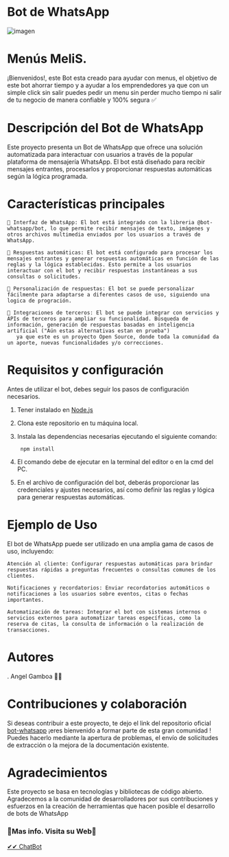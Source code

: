<h1>Bot de WhatsApp</h1>

 ![imagen](https://github.com/ANG3L-GAMBOA/Bot_Whatsapp/assets/90113186/e2cd59f1-d326-4570-99f0-22c7365790ca)

<h1>Menús MeliS.</h1>
¡Bienvenidos!, este Bot esta creado para ayudar con menus, el objetivo de este bot ahorrar tiempo y a ayudar a los emprendedores ya que con un simple click sin salir puedes pedir un menu sin perder 
mucho tiempo ni salir de tu negocio de manera confiable y 100% segura ✅

<h1>Descripción del Bot de WhatsApp</h1>
Este proyecto presenta un Bot de WhatsApp que ofrece una solución automatizada para interactuar con usuarios a través de la popular plataforma de mensajería WhatsApp. El bot está diseñado para recibir mensajes entrantes, procesarlos y proporcionar respuestas automáticas según la lógica programada.
<h1>Características principales</h1>

	
	🤖 Interfaz de WhatsApp: El bot está integrado con la libreria @bot-whatsapp/bot, lo que permite recibir mensajes de texto, imágenes y otros archivos multimedia enviados por los usuarios a través de WhatsApp.
  	
	🤖 Respuestas automáticas: El bot está configurado para procesar los mensajes entrantes y generar respuestas automáticas en función de las reglas y la lógica establecidas. Esto permite a los usuarios interactuar con el bot y recibir respuestas instantáneas a sus consultas o solicitudes.
   
    🤖 Personalización de respuestas: El bot se puede personalizar fácilmente para adaptarse a diferentes casos de uso, siguiendo una logica de progración.
  	
	🤖 Integraciones de terceros: El bot se puede integrar con servicios y APIs de terceros para ampliar su funcionalidad. Búsqueda de información, generación de respuestas basadas en inteligencia artificial ("Aún estas alternativas estan en prueba") 
	   ya que este es un proyecto Open Source, donde toda la comunidad da un aporte, nuevas funcionalidades y/o correcciones. 
	
<h1>Requisitos y configuración</h1>

Antes de utilizar el bot, debes seguir los pasos de configuración necesarios. 

1. Tener instalado en [Node.js](https://nodejs.org/es)
2. Clona este repositorio en tu máquina local.
3. Instala las dependencias necesarias ejecutando el siguiente comando:

   		npm install
4. El comando debe de ejecutar en la terminal del editor o en la cmd del PC.
5. En el archivo de configuración del bot, deberás proporcionar las credenciales y ajustes necesarios, así como definir las reglas y lógica para generar respuestas automáticas.

<h1>Ejemplo de Uso</h1>
El bot de WhatsApp puede ser utilizado en una amplia gama de casos de uso, incluyendo:

    Atención al cliente: Configurar respuestas automáticas para brindar respuestas rápidas a preguntas frecuentes o consultas comunes de los clientes.

    Notificaciones y recordatorios: Enviar recordatorios automáticos o notificaciones a los usuarios sobre eventos, citas o fechas importantes.

    Automatización de tareas: Integrar el bot con sistemas internos o servicios externos para automatizar tareas específicas, como la reserva de citas, la consulta de información o la realización de transacciones.

<h1>Autores</h1>

  . Angel Gamboa 👨‍🎓
 
<h1>Contribuciones y colaboración</h1>

Si deseas contribuir a este proyecto, te dejo el link del repositorio oficial [ bot-whatsapp](https://github.com/codigoencasa/bot-whatsapp) ¡eres bienvenido a formar parte de esta gran comunidad ! Puedes hacerlo mediante la apertura de problemas, el envío de solicitudes de extracción o la mejora de la documentación existente.

<h1>Agradecimientos</h1>
Este proyecto se basa en tecnologías y bibliotecas de código abierto. Agradecemos a la comunidad de desarrolladores por sus contribuciones y esfuerzos en la creación de herramientas que hacen posible el desarrollo de bots de WhatsApp


<h3>🌟Mas info. Visita su Web🌟</h3>
 
   [✔✔ ChatBot](https://bot-whatsapp.netlify.app/)






 
